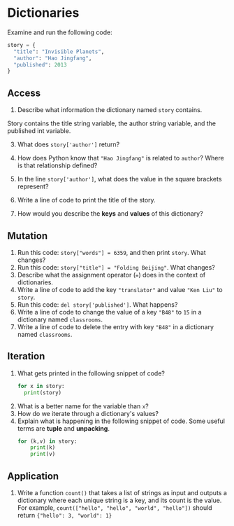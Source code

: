 # Dictionaries
Examine and run the following code:

```py
story = {
  "title": "Invisible Planets",
  "author": "Hao Jingfang",
  "published": 2013
}
```

## Access
1. Describe what information the dictionary named `story` contains.

  Story contains the title string variable, the author string variable, and the published int variable.

3. What does `story['author']` return?



5. How does Python know that `"Hao Jingfang"` is related to `author`? Where is that relationship defined?



7. In the line `story['author']`, what does the value in the square brackets represent?



9. Write a line of code to print the title of the story.



10. How would you describe the **keys** and **values** of this dictionary?




## Mutation
1. Run this code: `story["words"] = 6359`, and then print `story`. What changes?
1. Run this code: `story["title"] = "Folding Beijing"`. What changes?
1. Describe what the assignment operator (`=`) does in the context of dictionaries.
1. Write a line of code to add the key `"translator"` and value `"Ken Liu"` to `story`.
1. Run this code: `del story['published']`. What happens?
1. Write a line of code to change the value of a key `"B48"` to `15` in a dictionary named `classrooms`.
1. Write a line of code to delete the entry with key `"B48"` in a dictionary named `classrooms`.

## Iteration
1. What gets printed in the following snippet of code?
    ```py
    for x in story:
      print(story)
    ```
1. What is a better name for the variable than `x`?
1. How do we iterate through a dictionary's values?
1. Explain what is happening in the following snippet of code. Some useful terms are **tuple** and **unpacking**.
    ```py
    for (k,v) in story:
        print(k)
        print(v)
    ```

## Application
1. Write a function `count()` that takes a list of strings as input and outputs a dictionary where each unique string is a key, and its count is the value. For example, `count(["hello", "hello", "world", "hello"])` should return `{"hello": 3, "world": 1}`

